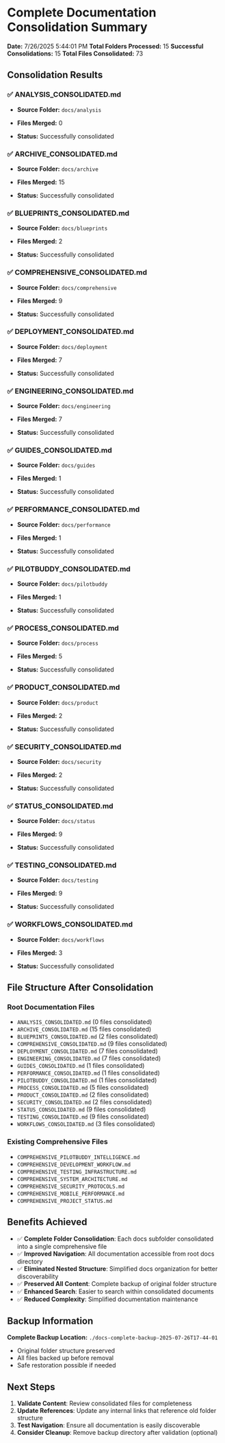 # Complete Documentation Consolidation Summary

**Date:** 7/26/2025 5:44:01 PM
**Total Folders Processed:** 15
**Successful Consolidations:** 15
**Total Files Consolidated:** 73

## Consolidation Results

### ✅ ANALYSIS_CONSOLIDATED.md


- **Source Folder:** `docs/analysis`

- **Files Merged:** 0

- **Status:** Successfully consolidated

### ✅ ARCHIVE_CONSOLIDATED.md


- **Source Folder:** `docs/archive`

- **Files Merged:** 15

- **Status:** Successfully consolidated

### ✅ BLUEPRINTS_CONSOLIDATED.md


- **Source Folder:** `docs/blueprints`

- **Files Merged:** 2

- **Status:** Successfully consolidated

### ✅ COMPREHENSIVE_CONSOLIDATED.md


- **Source Folder:** `docs/comprehensive`

- **Files Merged:** 9

- **Status:** Successfully consolidated

### ✅ DEPLOYMENT_CONSOLIDATED.md


- **Source Folder:** `docs/deployment`

- **Files Merged:** 7

- **Status:** Successfully consolidated

### ✅ ENGINEERING_CONSOLIDATED.md


- **Source Folder:** `docs/engineering`

- **Files Merged:** 7

- **Status:** Successfully consolidated

### ✅ GUIDES_CONSOLIDATED.md


- **Source Folder:** `docs/guides`

- **Files Merged:** 1

- **Status:** Successfully consolidated

### ✅ PERFORMANCE_CONSOLIDATED.md


- **Source Folder:** `docs/performance`

- **Files Merged:** 1

- **Status:** Successfully consolidated

### ✅ PILOTBUDDY_CONSOLIDATED.md


- **Source Folder:** `docs/pilotbuddy`

- **Files Merged:** 1

- **Status:** Successfully consolidated

### ✅ PROCESS_CONSOLIDATED.md


- **Source Folder:** `docs/process`

- **Files Merged:** 5

- **Status:** Successfully consolidated

### ✅ PRODUCT_CONSOLIDATED.md


- **Source Folder:** `docs/product`

- **Files Merged:** 2

- **Status:** Successfully consolidated

### ✅ SECURITY_CONSOLIDATED.md


- **Source Folder:** `docs/security`

- **Files Merged:** 2

- **Status:** Successfully consolidated

### ✅ STATUS_CONSOLIDATED.md


- **Source Folder:** `docs/status`

- **Files Merged:** 9

- **Status:** Successfully consolidated

### ✅ TESTING_CONSOLIDATED.md


- **Source Folder:** `docs/testing`

- **Files Merged:** 9

- **Status:** Successfully consolidated

### ✅ WORKFLOWS_CONSOLIDATED.md


- **Source Folder:** `docs/workflows`

- **Files Merged:** 3

- **Status:** Successfully consolidated

## File Structure After Consolidation

### Root Documentation Files

- `ANALYSIS_CONSOLIDATED.md` (0 files consolidated)
- `ARCHIVE_CONSOLIDATED.md` (15 files consolidated)
- `BLUEPRINTS_CONSOLIDATED.md` (2 files consolidated)
- `COMPREHENSIVE_CONSOLIDATED.md` (9 files consolidated)
- `DEPLOYMENT_CONSOLIDATED.md` (7 files consolidated)
- `ENGINEERING_CONSOLIDATED.md` (7 files consolidated)
- `GUIDES_CONSOLIDATED.md` (1 files consolidated)
- `PERFORMANCE_CONSOLIDATED.md` (1 files consolidated)
- `PILOTBUDDY_CONSOLIDATED.md` (1 files consolidated)
- `PROCESS_CONSOLIDATED.md` (5 files consolidated)
- `PRODUCT_CONSOLIDATED.md` (2 files consolidated)
- `SECURITY_CONSOLIDATED.md` (2 files consolidated)
- `STATUS_CONSOLIDATED.md` (9 files consolidated)
- `TESTING_CONSOLIDATED.md` (9 files consolidated)
- `WORKFLOWS_CONSOLIDATED.md` (3 files consolidated)

### Existing Comprehensive Files

- `COMPREHENSIVE_PILOTBUDDY_INTELLIGENCE.md`
- `COMPREHENSIVE_DEVELOPMENT_WORKFLOW.md`
- `COMPREHENSIVE_TESTING_INFRASTRUCTURE.md`
- `COMPREHENSIVE_SYSTEM_ARCHITECTURE.md`
- `COMPREHENSIVE_SECURITY_PROTOCOLS.md`
- `COMPREHENSIVE_MOBILE_PERFORMANCE.md`
- `COMPREHENSIVE_PROJECT_STATUS.md`

## Benefits Achieved

- ✅ **Complete Folder Consolidation**: Each docs subfolder consolidated into a single comprehensive file
- ✅ **Improved Navigation**: All documentation accessible from root docs directory
- ✅ **Eliminated Nested Structure**: Simplified docs organization for better discoverability
- ✅ **Preserved All Content**: Complete backup of original folder structure
- ✅ **Enhanced Search**: Easier to search within consolidated documents
- ✅ **Reduced Complexity**: Simplified documentation maintenance

## Backup Information

**Complete Backup Location:** `./docs-complete-backup-2025-07-26T17-44-01`

- Original folder structure preserved
- All files backed up before removal
- Safe restoration possible if needed

## Next Steps

1. **Validate Content**: Review consolidated files for completeness
2. **Update References**: Update any internal links that reference old folder structure
3. **Test Navigation**: Ensure all documentation is easily discoverable
4. **Consider Cleanup**: Remove backup directory after validation (optional)
